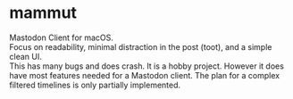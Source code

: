 # mammut
Mastodon Client for macOS.\
Focus on readability, minimal distraction in the post (toot), and a simple clean UI.\
This has many bugs and does crash. It is a hobby project. However it does have most features
needed for a Mastodon client. The plan for a complex filtered timelines is only partially implemented.
